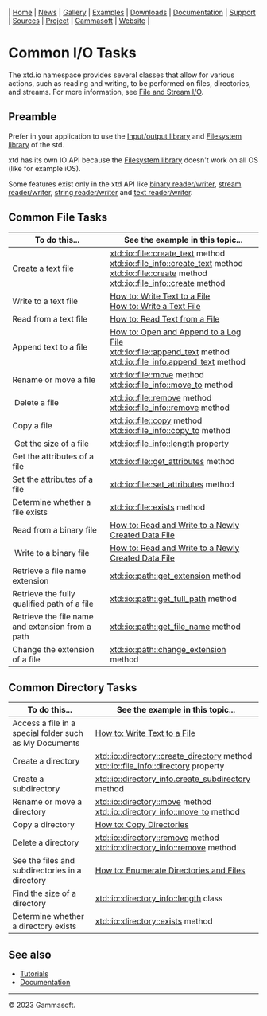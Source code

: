 | [Home](home.md) | [News](news.md) | [Gallery](gallery.md) | [Examples](examples.md) | [Downloads](downloads.md) | [Documentation](documentation.md) | [Support](support.md) | [Sources](https://github.com/gammasoft71/xtd) | [Project](https://sourceforge.net/projects/xtdpro/) | [Gammasoft](gammasoft.md) | [Website](https://gammasoft71.github.io/xtd) |

# Common I/O Tasks

The xtd.io namespace provides several classes that allow for various actions, such as reading and writing, to be performed on files, directories, and streams. For more information, see [File and Stream I/O](common_io_tasks_file_and_stream_io.md).

## Preamble

Prefer in your application to use the [Input/output library](https://en.cppreference.com/w/cpp/io) and [Filesystem library](https://en.cppreference.com/w/cpp/filesystem) of the std.

xtd has its own IO API because the [Filesystem library](https://en.cppreference.com/w/cpp/filesystem) doesn't work on all OS (like for example iOS).

Some features exist only in the xtd API like [binary reader/writer](common_io_tasks_file_and_stream_io.md#readers-and-writers), [stream reader/writer](common_io_tasks_file_and_stream_io.md#readers-and-writers), [string reader/writer](common_io_tasks_file_and_stream_io.md#readers-and-writers) and [text reader/writer](common_io_tasks_file_and_stream_io.md#readers-and-writers).

## Common File Tasks

| To do this...                                    | See the example in this topic... |
| ------------------------------------------------ | -------------------------------------------------------------------------------------------------------------------------------------------------------------------------------------------------------------------------------------------------------------------------------------------------------------------------------------------------------------------------------------------------------------------------------------------- |
| Create a text file                               | [xtd::io::file::create_text](https://gammasoft71.github.io/xtd/reference_guides/latest/classxtd_1_1io_1_1file.html) method<br>[xtd::io::file_info::create_text](https://gammasoft71.github.io/xtd/reference_guides/latest/classxtd_1_1io_1_1file__info.html) method<br>[xtd::io::file::create](https://gammasoft71.github.io/xtd/reference_guides/latest/classxtd_1_1io_1_1file.html) method<br>[xtd::io::file_info::create](https://gammasoft71.github.io/xtd/reference_guides/latest/classxtd_1_1io_1_1file__info.html) method |
| Write to a text file                             | [How to: Write Text to a File](common_io_tasks_write_text_to_a_file.md)<br>[How to: Write a Text File](common_io_tasks_write_a_text_file.md)                                                                                                                                                                                                                                                                                                 |
| Read from a text file                            | [How to: Read Text from a File](common_io_tasks_read_text_from_a_file.md)                                                                                                                                                                                                                                                                                                                                                                    |
| Append text to a file                            | [How to: Open and Append to a Log File](common_io_tasks_open_and_append_to_a_log_file.md)<br>[xtd::io::file::append_text](https://gammasoft71.github.io/xtd/reference_guides/latest/classxtd_1_1io_1_1file.html) method<br>[xtd::io::file_info.append_text](https://gammasoft71.github.io/xtd/reference_guides/latest/classxtd_1_1io_1_1file__info.html) method                                                                                                                        |
| Rename or move a file                            | [xtd::io::file::move](https://gammasoft71.github.io/xtd/reference_guides/latest/classxtd_1_1io_1_1file.html) method<br>[xtd::io::file_info::move_to](https://gammasoft71.github.io/xtd/reference_guides/latest/classxtd_1_1io_1_1file__info.html) method                                                                                                                                                                                                                               |
| Delete a file                                    | [xtd::io::file::remove](https://gammasoft71.github.io/xtd/reference_guides/latest/classxtd_1_1io_1_1file.html) method<br>[xtd::io::file_info::remove](https://gammasoft71.github.io/xtd/reference_guides/latest/classxtd_1_1io_1_1file__info.html) method                                                                                                                                                                                                                              |
| Copy a file                                      | [xtd::io::file::copy](https://gammasoft71.github.io/xtd/reference_guides/latest/classxtd_1_1io_1_1file.html) method<br>[xtd::io::file_info::copy_to](https://gammasoft71.github.io/xtd/reference_guides/latest/classxtd_1_1io_1_1file__info.html) method                                                                                                                                                                                                                               |
| Get the size of a file                           | [xtd::io::file_info::length](https://gammasoft71.github.io/xtd/reference_guides/latest/classxtd_1_1io_1_1file__info.html) property                                                                                                                                                                                                                                                                                                                                |
| Get the attributes of a file                     | [xtd::io::file::get_attributes](https://gammasoft71.github.io/xtd/reference_guides/latest/classxtd_1_1io_1_1file.html) method                                                                                                                                                                                                                                                                                                                                     |
| Set the attributes of a file                     | [xtd::io::file::set_attributes](https://gammasoft71.github.io/xtd/reference_guides/latest/classxtd_1_1io_1_1file.html) method                                                                                                                                                                                                                                                                                                                                     |
| Determine whether a file exists                  | [xtd::io::file::exists](https://gammasoft71.github.io/xtd/reference_guides/latest/classxtd_1_1io_1_1file.html) method                                                                                                                                                                                                                                                                                                                                             |
| Read from a binary file                          | [How to: Read and Write to a Newly Created Data File](common_io_tasks_read_and_write_to_a_newly_created_data_file.md)                                                                                                                                                                                                                                                                                                                        |
| Write to a binary file                           | [How to: Read and Write to a Newly Created Data File](common_io_tasks_read_and_write_to_a_newly_created_data_file.md)                                                                                                                                                                                                                                                                                                                        |
| Retrieve a file name extension                   | [xtd::io::path::get_extension](https://gammasoft71.github.io/xtd/reference_guides/latest/classxtd_1_1io_1_1path.html) method                                                                                                                                                                                                                                                                                                                                      |
| Retrieve the fully qualified path of a file      | [xtd::io::path::get_full_path](https://gammasoft71.github.io/xtd/reference_guides/latest/classxtd_1_1io_1_1path.html) method                                                                                                                                                                                                                                                                                                                                      |
| Retrieve the file name and extension from a path | [xtd::io::path::get_file_name](https://gammasoft71.github.io/xtd/reference_guides/latest/classxtd_1_1io_1_1path.html) method                                                                                                                                                                                                                                                                                                                                      |
| Change the extension of a file                   | [xtd::io::path::change_extension](https://gammasoft71.github.io/xtd/reference_guides/latest/classxtd_1_1io_1_1path.html) method                                                                                                                                                                                                                                                                                                                                   |

## Common Directory Tasks

| To do this...                                          | See the example in this topic...                                                                                                                                                                                                         |
| ------------------------------------------------------ | ---------------------------------------------------------------------------------------------------------------------------------------------------------------------------------------------------------------------------------------- |
| Access a file in a special folder such as My Documents | [How to: Write Text to a File](common_io_tasks_write_text_to_a_file.md)                                                                                                                                                                  |
| Create a directory                                     | [xtd::io::directory::create_directory](https://gammasoft71.github.io/xtd/reference_guides/latest/classxtd_1_1io_1_1directory.html) method<br>[xtd::io::file_info::directory](https://gammasoft71.github.io/xtd/reference_guides/latest/classxtd_1_1io_1_1file__info.html) property |
| Create a subdirectory                                  | [xtd::io::directory_info.create_subdirectory](https://gammasoft71.github.io/xtd/reference_guides/latest/classxtd_1_1io_1_1directory__info.html) method                                                                                                        |
| Rename or move a directory                             | [xtd::io::directory::move](https://gammasoft71.github.io/xtd/reference_guides/latest/classxtd_1_1io_1_1directory.html) method<br>[xtd::io::directory_info::move_to](https://gammasoft71.github.io/xtd/reference_guides/latest/classxtd_1_1io_1_1directory__info.html) method       |
| Copy a directory                                       | [How to: Copy Directories](common_io_tasks_copy_directories.md)                                                                                                                                                                          |
| Delete a directory                                     | [xtd::io::directory::remove](https://gammasoft71.github.io/xtd/reference_guides/latest/classxtd_1_1io_1_1directory.html) method<br>[xtd::io::directory_info::remove](https://gammasoft71.github.io/xtd/reference_guides/latest/classxtd_1_1io_1_1directory__info.html) method      |
| See the files and subdirectories in a directory        | [How to: Enumerate Directories and Files](common_io_tasks_enumerate_directories_and_files.md)                                                                                                                                            |
| Find the size of a directory                           | [xtd::io::directory_info::length](https://gammasoft71.github.io/xtd/reference_guides/latest/classxtd_1_1io_1_1directory__info.html) class                                                                                                                     |
| Determine whether a directory exists                   | [xtd::io::directory::exists](https://gammasoft71.github.io/xtd/reference_guides/latest/classxtd_1_1io_1_1directory.html) method                                                                                                                               |
 
## See also

* [Tutorials](tutorials.md)
* [Documentation](documentation.md)

______________________________________________________________________________________________

© 2023 Gammasoft.

<!---
https://docs.microsoft.com/en-us/dotnet/standard/io/common-i-o-tasks
--->
